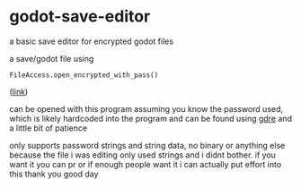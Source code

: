 # godot-save-editor
a basic save editor for encrypted godot files

a save/godot file using
```gdscript
FileAccess.open_encrypted_with_pass()
```
([link](https://docs.godotengine.org/en/stable/classes/class_fileaccess.html#class-fileaccess-method-open-encrypted))

can be opened with this program assuming you know the password used, which is likely hardcoded into the program and can be found using [gdre](https://github.com/bruvzg/gdsdecomp) and a little bit of patience

only supports password strings and string data, no binary or anything else because the file i was editing only used strings and i didnt bother.
if you want it you can pr or if enough people want it i can actually put effort into this
thank you good day

